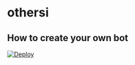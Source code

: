 # othersi

## How to create your own bot
[![Deploy](https://www.herokucdn.com/deploy/button.svg)](https://heroku.com/deploy?template=https://github.com/Jorgev337/othersi)
